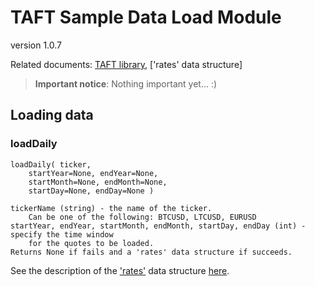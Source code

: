 TAFT Sample Data Load Module
============================
version 1.0.7
  
Related documents: [TAFT library](README.md), ['rates' data structure]   

> **Important notice**:
> Nothing important yet... :)   

Loading data
------------

### loadDaily ###
~~~
loadDaily( ticker, 
	startYear=None, endYear=None, 
	startMonth=None, endMonth=None, 
	startDay=None, endDay=None )
~~~
	tickerName (string) - the name of the ticker.   
		Can be one of the following: BTCUSD, LTCUSD, EURUSD
	startYear, endYear, startMonth, endMonth, startDay, endDay (int) - specify the time window 
		for the quotes to be loaded. 
	Returns None if fails and a 'rates' data structure if succeeds.

See the description of the ['rates'](rates.md) data structure [here](rates.md).  
